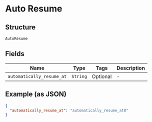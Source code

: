 
# Auto Resume

## Structure

`AutoResume`

## Fields

| Name | Type | Tags | Description |
|  --- | --- | --- | --- |
| `automatically_resume_at` | `String` | Optional | - |

## Example (as JSON)

```json
{
  "automatically_resume_at": "automatically_resume_at0"
}
```

